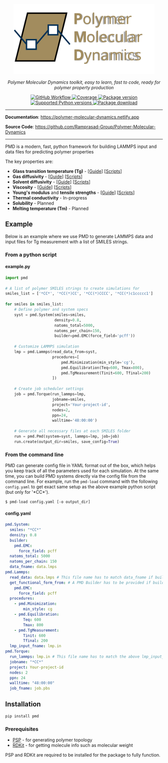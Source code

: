 <p align="center">
  <a href="https://polymer-molecular-dynamics.netlify.app/"><img src="https://github.com/Ramprasad-Group/Polymer-Molecular-Dynamics/raw/main/website/static/img/logo-with-text.svg" alt="PMD" width="450rem"></a>
</p>
<p align="center">
    <em>Polymer Molecular Dynamics toolkit, easy to learn, fast to code, ready for polymer property production</em>
</p>
<p align="center">
<a href="https://github.com/Ramprasad-Group/Polymer-Molecular-Dynamics/actions/workflows/main.yml/badge.svg?event=push" target="_blank">
    <img src="https://github.com/Ramprasad-Group/Polymer-Molecular-Dynamics/actions/workflows/main.yml/badge.svg?event=push" alt="GitHub Workflow">
</a>
<a href="https://coveralls.io/github/Ramprasad-Group/Polymer-Molecular-Dynamics" target="_blank">
    <img src="https://coveralls.io/repos/github/Ramprasad-Group/Polymer-Molecular-Dynamics/badge.svg?service=github" alt="Coverage">
</a>
<a href="https://pypi.python.org/pypi/pmd" target="_blank">
    <img src="http://img.shields.io/pypi/v/pmd.svg" alt="Package version">
</a>
<a href="https://pypi.org/project/pmd" target="_blank">
    <img src="https://img.shields.io/pypi/pyversions/pmd" alt="Supported Python versions">
</a>
<a href="https://pepy.tech/project/pmd" target="_blank">
    <img src="https://pepy.tech/badge/pmd" alt="Package download">
</a>
</p>

---

**Documentation**: <a href="https://polymer-molecular-dynamics.netlify.app" target="_blank">https://polymer-molecular-dynamics.netlify.app</a>

**Source Code**: <a href="https://github.com/Ramprasad-Group/Polymer-Molecular-Dynamics" target="_blank">https://github.com/Ramprasad-Group/Polymer-Molecular-Dynamics</a>

---

PMD is a modern, fast, python framework for building LAMMPS input and data files for predicting polymer properties

The key properties are:

- **Glass transition temperature (Tg)** - [[Guide](http://polymer-molecular-dynamics.netlify.app/docs/guides/glass-transition-temperature)] [[Scripts](https://github.com/Ramprasad-Group/Polymer-Molecular-Dynamics/tree/main/scripts/Tg)]
- **Gas diffusivity** - [[Guide](http://polymer-molecular-dynamics.netlify.app/docs/guides/gas-diffusivity)] [[Scripts](https://github.com/Ramprasad-Group/Polymer-Molecular-Dynamics/tree/main/scripts/Gas_diffusivity)]
- **Solvent diffusivity** - [[Guide](http://polymer-molecular-dynamics.netlify.app/docs/guides/solvent-diffusivity)] [[Scripts](https://github.com/Ramprasad-Group/Polymer-Molecular-Dynamics/tree/main/scripts/Solvent_diffusivity)]
- **Viscosity** - [[Guide](https://polymer-molecular-dynamics.netlify.app/docs/guides/viscosity)] [[Scripts](https://github.com/Ramprasad-Group/Polymer-Molecular-Dynamics/tree/main/scripts/Shear_deformation)]
- **Young's modulus** and **tensile strengths** - [[Guide](https://polymer-molecular-dynamics.netlify.app/docs/guides/mechanical-properties)] [[Scripts](https://github.com/Ramprasad-Group/Polymer-Molecular-Dynamics/tree/main/scripts/Tensile_deformation)]
- **Thermal conductivity** - In-progress
- **Solubility** - Planned
- **Melting temperature (Tm)** - Planned

## Example

Below is an example where we use PMD to generate LAMMPS data and input files for Tg measurement with a list of SMILES strings.

### From a python script

#### example.py

```python
import pmd

# A list of polymer SMILES strings to create simulations for
smiles_list = ['*CC*', '*CC(*)CC', '*CC(*)CCCC', '*CC(*)c1ccccc1']

for smiles in smiles_list:
    # Define polymer and system specs
    syst = pmd.System(smiles=smiles,
                      density=0.8,
                      natoms_total=5000,
                      natoms_per_chain=150,
                      builder=pmd.EMC(force_field='pcff'))

    # Customize LAMMPS simulation
    lmp = pmd.Lammps(read_data_from=syst,
                     procedures=[
                         pmd.Minimization(min_style='cg'),
                         pmd.Equilibration(Teq=600, Tmax=800),
                         pmd.TgMeasurement(Tinit=600, Tfinal=200)
                     ])

    # Create job scheduler settings
    job = pmd.Torque(run_lammps=lmp,
                     jobname=smiles,
                     project='Your-project-id',
                     nodes=2,
                     ppn=24,
                     walltime='48:00:00')

    # Generate all necessary files at each SMILES folder
    run = pmd.Pmd(system=syst, lammps=lmp, job=job)
    run.create(output_dir=smiles, save_config=True)
```

### From the command line

PMD can generate config file in YAML format out of the box, which helps you keep track of all the parameters used for each simulation. At the same time, you can build PMD systems directly via the config file from the command line. For example, run the `pmd-load` command with the following `config.yaml` to get exact same setup as the above example python script (but only for '\*CC\*').

```bash
$ pmd-load config.yaml [-o output_dir]
```

#### config.yaml

```yaml
pmd.System:
  smiles: "*CC*"
  density: 0.8
  builder:
    pmd.EMC:
      force_field: pcff
  natoms_total: 5000
  natoms_per_chain: 150
  data_fname: data.lmps
pmd.Lammps:
  read_data: data.lmps # This file name has to match data_fname if build from a yaml file
  get_functional_form_from: # A PMD Builder has to be provided if build from a yaml file
    pmd.EMC:
      force_field: pcff
  procedures:
    - pmd.Minimization:
        min_style: cg
    - pmd.Equilibration:
        Teq: 600
        Tmax: 800
    - pmd.TgMeasurement:
        Tinit: 600
        Tfinal: 200
  lmp_input_fname: lmp.in
pmd.Torque:
  run_lammps: lmp.in # This file name has to match the above lmp_input_fname if build from a yaml file
  jobname: "*CC*"
  project: Your-project-id
  nodes: 2
  ppn: 24
  walltime: "48:00:00"
  job_fname: job.pbs
```

## Installation

```bash
pip install pmd
```

### Prerequisites

- [PSP](https://github.com/Ramprasad-Group/PSP) - for generating polymer topology
- [RDKit](https://www.rdkit.org/) - for getting molecule info such as molecular weight

PSP and RDKit are required to be installed for the package to fully function.
